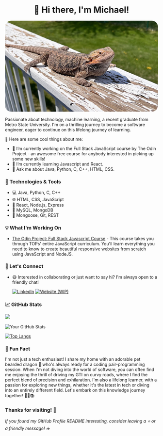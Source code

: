 <h1 align="center">👋 Hi there, I'm Michael!</h1>
<p align="center">
  <img src="stubby.jpg" alt="My bearded dragon Stubby!" style="border-radius: 20px; width: auto; height: 300px;">
</p>

Passionate about technology, machine learning, a recent graduate from Metro State University. I'm on a thrilling journey to become a software engineer, eager to continue on this lifelong journey of learning.

🚀 Here are some cool things about me:

- 🔭 I’m currently working on the Full Stack JavaScript course by The Odin Project - an awesome free course for anybody interested in picking up some new skills!
- 🌱 I’m currently learning Javascript and React.
- 💬 Ask me about Java, Python, C, C++, HTML, CSS.

### 🔧 Technologies & Tools

- 💻 Java, Python, C, C++
- 🌐 HTML, CSS, JavaScript
- 🚀 React, Node.js, Express
- 📡 MySQL, MongoDB
- 🧰 Mongoose, Git, REST

### 💡 What I'm Working On

- [The Odin Project: Full Stack Javascript Course](https://www.theodinproject.com/paths/full-stack-javascript) - This course takes you through TOPs' entire JavaScript curriculum. You'll learn everything you need to know to create beautiful responsive websites from scratch using JavaScript and NodeJS.

### 💬 Let's Connect

- 😄 Interested in collaborating or just want to say hi? I'm always open to a friendly chat!

  [![LinkedIn](https://img.shields.io/badge/LinkedIn-Connect%20with%20Me-blue?logo=linkedin)](https://www.linkedin.com/in/michaelha3/)
  [![Website (WIP)](https://img.shields.io/badge/Website-Visit%20My%20Site-blue?logo=google-chrome)](https://guacamoley.github.io/eportfolio-website/)

### 📈 GitHub Stats
![](https://komarev.com/ghpvc/?username=guacamoley)

![Your GitHub Stats](https://github-readme-stats.vercel.app/api?username=guacamoley&show_icons=true)

[![Top Langs](https://github-readme-stats.vercel.app/api/top-langs/?username=guacamoley&layout=donut-vertical)](https://github.com/anuraghazra/github-readme-stats)

### 🎉 Fun Fact

I'm not just a tech enthusiast! I share my home with an adorable pet bearded dragon 🦎 who's always ready for a coding pair-programming session. When I'm not diving into the world of software, you can often find me enjoying the thrill of driving my GTI on curvy roads, where I find the perfect blend of precision and exhilaration. I'm also a lifelong learner, with a passion for exploring new things, whether it's the latest in tech or diving into an entirely different field. Let's embark on this knowledge journey together! 🚗🦎📚

### Thanks for visiting! 🚀

_If you found my GitHub Profile README interesting, consider leaving a ⭐ or a friendly message! ☕_
